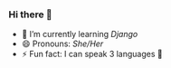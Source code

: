 ### Hi there 👋
- 🌱 I’m currently learning *Django*
- 😄 Pronouns: *She/Her*
- ⚡ Fun fact: I can speak 3 languages 🤔

<!--
**ShaliniFatehpuriya/ShaliniFatehpuriya** is a ✨ _special_ ✨ repository because its `README.md` (this file) appears on your GitHub profile.

Here are some ideas to get you started:

- 🔭 I’m currently working on ...
- 🌱 I’m currently learning ...
- 👯 I’m looking to collaborate on ...
- 🤔 I’m looking for help with ...
- 💬 Ask me about ...
- 📫 How to reach me: ...
- 😄 Pronouns: ...
- ⚡ Fun fact: ...
-->
